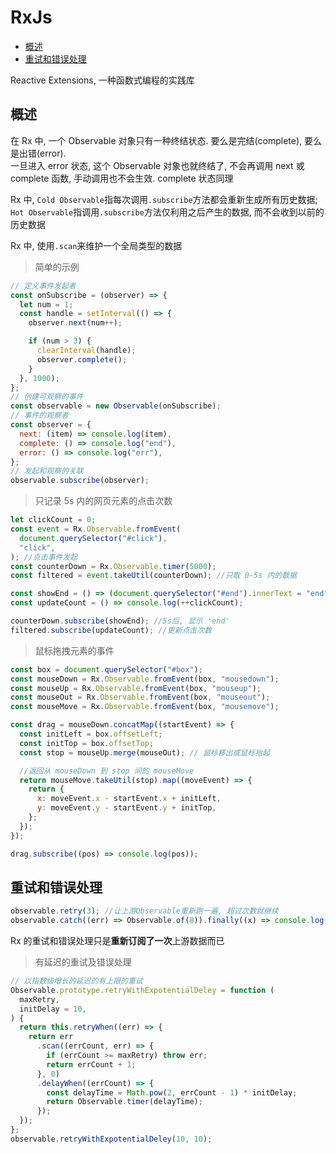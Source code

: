 # RxJs

<!-- TOC -->

- [概述](#概述)
- [重试和错误处理](#重试和错误处理)
<!-- /TOC -->

Reactive Extensions, 一种函数式编程的实践库

## 概述

在 Rx 中, 一个 Observable 对象只有一种终结状态. 要么是完结(complete), 要么是出错(error).<br/>
一旦进入 error 状态, 这个 Observable 对象也就终结了, 不会再调用 next 或 complete 函数, 手动调用也不会生效. complete 状态同理

Rx 中,
`Cold Observable`指每次调用`.subscribe`方法都会重新生成所有历史数据;
`Hot Observable`指调用`.subscribe`方法仅利用之后产生的数据, 而不会收到以前的历史数据

Rx 中,
使用`.scan`来维护一个全局类型的数据

> 简单的示例

```js
// 定义事件发起者
const onSubscribe = (observer) => {
  let num = 1;
  const handle = setInterval(() => {
    observer.next(num++);

    if (num > 3) {
      clearInterval(handle);
      observer.complete();
    }
  }, 1000);
};
// 创建可观察的事件
const observable = new Observable(onSubscribe);
// 事件的观察者
const observer = {
  next: (item) => console.log(item),
  complete: () => console.log("end"),
  error: () => console.log("err"),
};
// 发起和观察的关联
observable.subscribe(observer);
```

> 只记录 5s 内的网页元素的点击次数

```js
let clickCount = 0;
const event = Rx.Observable.fromEvent(
  document.querySelector("#click"),
  "click",
); //点击事件发起
const counterDown = Rx.Observable.timer(5000);
const filtered = event.takeUtil(counterDown); //只取 0-5s 内的数据

const showEnd = () => (document.querySelector("#end").innerText = "end");
const updateCount = () => console.log(++clickCount);

counterDown.subscribe(showEnd); //5s后, 显示 'end'
filtered.subscribe(updateCount); //更新点击次数
```

> 鼠标拖拽元素的事件

```js
const box = document.querySelector("#box");
const mouseDown = Rx.Observable.fromEvent(box, "mousedown");
const mouseUp = Rx.Observable.fromEvent(box, "mouseup");
const mouseOut = Rx.Observable.fromEvent(box, "mouseout");
const mouseMove = Rx.Observable.fromEvent(box, "mousemove");

const drag = mouseDown.concatMap((startEvent) => {
  const initLeft = box.offsetLeft;
  const initTop = box.offsetTop;
  const stop = mouseUp.merge(mouseOut); // 鼠标移出或鼠标抬起

  //返回从 mouseDown 到 stop 间的 mouseMove
  return mouseMove.takeUtil(stop).map((moveEvent) => {
    return {
      x: moveEvent.x - startEvent.x + initLeft,
      y: moveEvent.y - startEvent.y + initTop,
    };
  });
});

drag.subscribe((pos) => console.log(pos));
```

## 重试和错误处理

```js
observable.retry(3); //让上游Observable重新跑一遍, 超过次数就继续
observable.catch((err) => Observable.of(8)).finally((x) => console.log(x)); //有错误后用一个默认值替代
```

Rx 的重试和错误处理只是**重新订阅了一次**上游数据而已

> 有延迟的重试及错误处理

```js
// 以指数级增长的延迟的有上限的重试
Observable.prototype.retryWithExpotentialDeley = function (
  maxRetry,
  initDelay = 10,
) {
  return this.retryWhen((err) => {
    return err
      .scan((errCount, err) => {
        if (errCount >= maxRetry) throw err;
        return errCount + 1;
      }, 0)
      .delayWhen((errCount) => {
        const delayTime = Math.pow(2, errCount - 1) * initDelay;
        return Observable.timer(delayTime);
      });
  });
};
observable.retryWithExpotentialDeley(10, 10);
```

